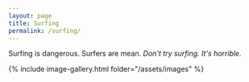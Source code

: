 ```yaml
---
layout: page
title: Surfing
permalink: /surfing/
---
```


Surfing is dangerous. Surfers are mean.
*Don't try surfing. It's horrible.*

{% include image-gallery.html folder="/assets/images" %}


